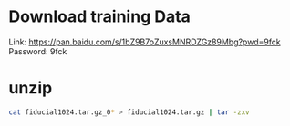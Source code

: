 # Download training Data

Link: https://pan.baidu.com/s/1bZ9B7oZuxsMNRDZGz89Mbg?pwd=9fck  Password: 9fck


# unzip
```bash
cat fiducial1024.tar.gz_0* > fiducial1024.tar.gz | tar -zxv
```
